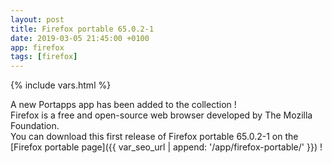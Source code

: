 ```yaml
---
layout: post
title: Firefox portable 65.0.2-1
date: 2019-03-05 21:45:00 +0100
app: firefox
tags: [firefox]
---
```

{% include vars.html %}

A new Portapps app has been added to the collection !<br />
Firefox is a free and open-source web browser developed by The Mozilla Foundation.<br />
You can download this first release of Firefox portable 65.0.2-1 on the [Firefox portable page]({{ var_seo_url | append: '/app/firefox-portable/' }}) !
